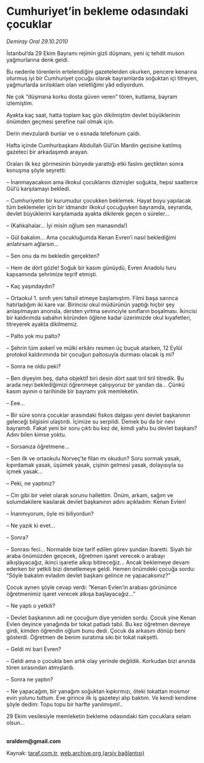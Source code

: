 # Cumhuriyet’in bekleme odasındaki çocuklar

*Demiray Oral 29.10.2010*

<div class="yazi"><p>İstanbul’da 29 Ekim Bayramı rejimin gizli düşmanı, yeni iç tehdit muson yağmurlarına denk geldi.</p>
<p>Bu nedenle törenlerin ertelendiğini gazetelerden okurken, pencere kenarına oturmuş iyi bir Cumhuriyet çocuğu olarak bayramlarda soğuktan içi titreyen, yağmurlarda sırılsıklam olan veletliğimi yâd ediyordum.</p>
<p>Ne çok “düşmana korku dosta güven veren” tören, kutlama, bayram izlemiştim.</p>
<p>Ayakta kaç saat, hatta toplam kaç gün dikilmiştim devlet büyüklerinin önümden geçmesi şerefine nail olmak için.</p>
<p>Derin mevzulardı bunlar ve o esnada telefonum çaldı.</p>
<p>Hafta içinde Cumhurbaşkanı Abdullah Gül’ün Mardin gezisine katılmış gazeteci bir arkadaşımdı arayan.</p>
<p>Oraları ilk kez görmesinin bünyede yarattığı etki faslını geçtikten sonra konuşma şöyle seyretti:</p>
<p>– İnanmayacaksın ama ilkokul çocuklarını dizmişler soğukta, hepsi saatlerce Gül’ü karşılamayı bekledi. </p>
<p>– Cumhuriyetin bir kurumudur çocukken beklemek. Hayat boyu yapılacak tüm beklemeler için bir idmandır ilkokul çocuğuyken bayramda, seyranda, devlet büyüklerini karşılamada ayakta dikilerek geçen o süreler...</p>
<p>– (Kahkahalar... İyi misin oğlum sen manasında!)</p>
<p>– Gül bakalım... Ama çocukluğumda Kenan Evren’i nasıl beklediğimi anlatırsam ağlarsın...</p>
<p>– Sen onu da mı bekledin gerçekten?</p>
<p>– Hem de dört gözle! Soğuk bir kasım günüydü, Evren Anadolu turu kapsamında şehrimize teşrif etmişti.</p>
<p>– Kaç yaşındaydın?</p>
<p>– Ortaokul 1. sınıfı yeni tahsil etmeye başlamıştım. Filmi başa sarınca hatırladığım iki kare var. Birincisi okul müdürünün yaptığı hiçbir şey anlaşılmayan anonsla, dersten yırtma sevinciyle sınıfların boşalması. İkincisi bir kaldırımda sabahın köründen öğlene kadar üzerimizde okul kıyafetleri, titreyerek ayakta dikilmemiz.</p>
<p>– Palto yok mu palto?</p>
<p>– Şehrin tüm askerî ve mülki erkânı resmen üç buçuk atarken, 12 Eylül protokol kaldırımında bir çocuğun paltosuyla durması olacak iş mi?</p>
<p>– Sonra ne oldu peki?</p>
<p>– Ben diyeyim beş, daha objektif biri desin dört saat tiril tiril titredik. Bu arada neyi beklediğimizi öğrenmeye çalışıyoruz bir yandan da... Çünkü kasım ayının o tarihinde bir bayramı yok memleketin.</p>
<p>– Eee...</p>
<p>– Bir süre sonra çocuklar arasındaki fiskos dalgası yeni devlet başkanının geleceği bilgisini ulaştırdı. İçimize su serpildi. Demek bu da bir nevi bayramdı. Fakat yeni bir soru çıktı bu kez de, kimdi yahu bu devlet başkanı? Adını bilen kimse yoktu.</p>
<p>– Sorsanıza öğretmene...</p>
<p>– Sen ilk ve ortaokulu Norveç’te filan mı okudun? Soru sormak yasak, kıpırdamak yasak, üşümek yasak, çişinin gelmesi yasak, dolayısıyla su içmek yasak...</p>
<p>– Peki, ne yaptınız?</p>
<p>– Cin gibi bir velet olarak sorunu hallettim. Önüm, arkam, sağım ve solumdakilere kasılarak devlet başkanının adını açıkladım: Kenan Evlen!</p>
<p>– İnanmıyorum, öyle mi biliyordun?</p>
<p>– Ne yazık ki evet...</p>
<p>– Sonra?</p>
<p>– Sonrası feci... Normalde bize tarif edilen görev şundan ibaretti. Siyah bir araba önümüzden geçecek, öğretmen işaret verecek o arabayı alkışlayacağız, ikinci işaretle alkışı bitireceğiz... Ancak beklemeye devam ederken bir yetkili bizi denetlemeye geldi. Hemen önümdeki çocuğa sordu: “Söyle bakalım evladım devlet başkanı gelince ne yapacaksınız?”</p>
<p>Çocuk aynen şöyle cevap verdi: “Kenan Evlen’in arabası görününce öğretmenimiz işaret verecek alkışa başlayacağız...”</p>
<p>– Ne yaptı o yetkili?</p>
<p>– Devlet başkanının adı ne çocuğum diye yeniden sordu. Çocuk yine Kenan Evlen deyince yanağında bir tokat patladı tabii. Bu kez öğretmen devreye girdi, kimden öğrendin oğlum bunu dedi. Çocuk da arkasını dönüp beni gösterdi. Öğretmen de benim suratıma sıkı bir tokat nakşetti.</p>
<p>– Geldi mi bari Evren?</p>
<p>– Geldi ama o çocukla ben artık olay yerinde değildik. Korkudan bizi anında tören sırasından atmışlardı.</p>
<p>– Sonra ne yaptın?</p>
<p>– Ne yapacağım, bir yanağım soğuktan kıpkırmızı, öteki tokattan mosmor evin yolunu tuttum. Eve girince ilk iş gazeteyi alıp baktım. Ve kendi kendime şöyle dedim: Topu topu bir harfte yanılmışım!..</p>
<p>29 Ekim vesilesiyle memleketin bekleme odasındaki tüm çocuklara selam olsun...</p>
<p><b><br/>oraldem@gmail.com</b></p></div>

Kaynak: [taraf.com.tr](http://www.taraf.com.tr:80/demiray-oral/makale-cumhuriyet-in-bekleme-odasindaki-cocuklar.htm), [web.archive.org (arşiv bağlantısı)](http://web.archive.org/web/20101031170332/http://www.taraf.com.tr:80/demiray-oral/makale-cumhuriyet-in-bekleme-odasindaki-cocuklar.htm)
